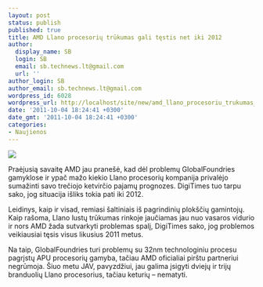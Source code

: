 ```yaml
---
layout: post
status: publish
published: true
title: AMD Llano procesorių trūkumas gali tęstis net iki 2012
author:
  display_name: SB
  login: SB
  email: sb.technews.lt@gmail.com
  url: ''
author_login: SB
author_email: sb.technews.lt@gmail.com
wordpress_id: 6028
wordpress_url: http://localhost/site/new/amd_llano_procesoriu_trukumas_gali_testis_net_iki_2012/
date: '2011-10-04 18:24:41 +0300'
date_gmt: '2011-10-04 18:24:41 +0300'
categories:
- Naujienos
---
```

<div class="imgright"><img src="http://technews.lt/upload/amd-llano.jpg"  /></div>
<p>Praėjusią savaitę AMD jau pranešė, kad dėl problemų GlobalFoundries gamyklose ir ypač mažo kiekio Llano procesorių kompanija privalėjo sumažinti savo trečiojo ketvirčio pajamų prognozes. DigiTimes tuo tarpu sako, jog situacija išliks tokia pati iki 2012.</p>
<p>Leidinys, kaip ir visad, remiasi šaltiniais iš pagrindinių plokščių gamintojų. Kaip rašoma, Llano lustų trūkumas rinkoje jaučiamas jau nuo vasaros vidurio ir nors AMD žada sutvarkyti problemas spalį, DigiTimes sako, jog problemos veikiausiai tęsis visus likusius 2011 metus.</p>
<p>Na taip, GlobalFoundries turi problemų su 32nm technologiniu procesu pagrįstų APU procesorių gamyba, tačiau AMD oficialiai pirštu partneriui negrūmoja. Šiuo metu JAV, pavyzdžiui, jau galima įsigyti dviejų ir trijų branduolių Llano procesorius, tačiau keturių – nematyti.</p>
